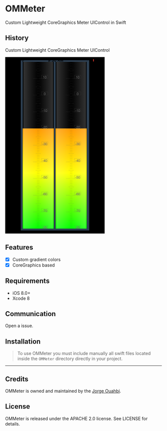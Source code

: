 
# OMMeter

Custom Lightweight CoreGraphics Meter UIControl in Swift


## History

Custom Lightweight CoreGraphics Meter UIControl

![](https://github.com/JorgeOOMM/OMMeter/blob/main/ScreenShot/ScreenShot.png)

## Features

- [x] Custom gradient colors
- [x] CoreGraphics based

## Requirements

- iOS 8.0+
- Xcode 8

## Communication

Open a issue.

## Installation

> To use OMMeter you must include manually all swift files located inside the `OMMeter` directory directly in your project.

* * *

## Credits

OMMeter is owned and maintained by the [Jorge Ouahbi](https://github.com/JorgeOOMM).

## License

OMMeter is released under the APACHE 2.0 license. See LICENSE for details.
